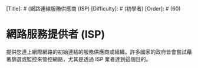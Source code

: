 [Title]: # (網路連線服務供應商 (ISP)
[Difficulty]: # (初學者)
[Order]: # (60)

# 網路服務提供者 (ISP)
提供您連上網際網路的初始連結的服務供應商或組織。許多國家的政府皆會嘗試藉著篩選或監控來管控網路，尤其是透過 ISP 業者達到這個目的。